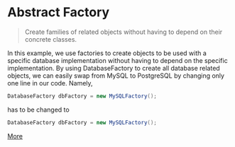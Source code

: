 # Abstract Factory

>  Create families of related objects without having to depend on their concrete classes.

In this example, we use factories to create objects to be used with a specific database implementation without having to depend on the specific implementation. By using DatabaseFactory to create all database related objects, we can easily swap from MySQL to PostgreSQL by changing only one line in our code. Namely,
```java 
DatabaseFactory dbFactory = new MySQLFactory();
```
has to be changed to 
```java
DatabaseFactory dbFactory = new MySQLFactory();
```

[More](https://en.wikipedia.org/wiki/Abstract_factory_pattern)